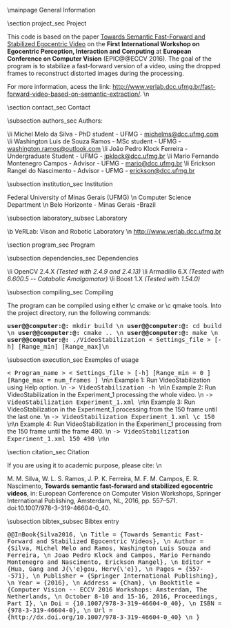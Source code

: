 \mainpage General Information

\section project_sec Project

This code is based on the paper [Towards Semantic Fast-Forward and Stabilized Egocentric Video](http://www.verlab.dcc.ufmg.br/wp-content/uploads/2016/10/Final_Draft_ECCVW_2016_Towards_Semantic_Fast_Forward_and_Stabilied_Egocentric_Videos.pdf) on the <b>First International Workshop on Egocentric Perception, Interaction and Computing</b> at <b>European Conference on Computer Vision</b> (EPIC@@ECCV 2016). The goal of the program is to stabilize a fast-forward version of a video, using the dropped frames to reconstruct distorted images during the processing. 

For more information, acess the link: http://www.verlab.dcc.ufmg.br/fast-forward-video-based-on-semantic-extraction/. \n

\section contact_sec Contact

\subsection authors_sec Authors:

\li Michel Melo da Silva - PhD student - UFMG - michelms@dcc.ufmg.com
\li Washington Luis de Souza Ramos - MSc student - UFMG - washington.ramos@outlook.com
\li João Pedro Klock Ferreira - Undergraduate Student - UFMG - jpklock@dcc.ufmg.br
\li Mario Fernando Montenegro Campos - Advisor - UFMG - mario@dcc.ufmg.br
\li Erickson Rangel do Nascimento - Advisor - UFMG - erickson@dcc.ufmg.br

\subsection institution_sec Institution

Federal University of Minas Gerais (UFMG) \n
Computer Science Department \n
Belo Horizonte - Minas Gerais -Brazil 

\subsection laboratory_subsec Laboratory

\b VeRLab: Vison and Robotic Laboratory \n
http://www.verlab.dcc.ufmg.br

\section program_sec Program

\subsection dependencies_sec Dependencies

\li OpenCV 2.4.X <i>(Tested with 2.4.9 and 2.4.13)</i>
\li Armadillo 6.X <i>(Tested with 6.600.5 -- Catabolic Amalgamator)</i>
\li Boost 1.X <i>(Tested with 1.54.0)</i>

\subsection compiling_sec Compiling

The program can be compiled using either \c cmake or \c qmake tools.
Into the project directory, run the following commands: 

<tt>
<b>user@@computer:@<project_path>:</b> mkdir build  \n
<b>user@@computer:@<project_path>:</b> cd build \n
<b>user@@computer:@<project_path>:</b> cmake .. \n
<b>user@@computer:@<project_path>:</b> make \n
<b>user@@computer:@<project_path>:</b> ./VideoStabilization < Settings_file > [-h] [Range_min] [Range_max]\n
</tt>

\subsection execution_sec Exemples of usage

<tt> < Program_name > < Settings_file > [-h] [Range_min = 0 ] [Range_max = num_frames ] </tt> \n\n
Example 1: Run VideoStabilization using Help option. \n
<tt> -> VideoStabilization -h </tt> \n\n
Example 2: Run VideoStabilization in the Experiment_1 processing the whole video. \n
<tt> -> VideoStabilization Experiment_1.xml </tt> \n\n
Example 3: Run VideoStabilization in the Experiment_1 processing from the 150 frame until the last one. \n
<tt> -> VideoStabilization Experiment_1.xml \c 150 </tt> \n\n
Example 4: Run VideoStabilization in the Experiment_1 processing from the 150 frame until the frame 490. \n
<tt> -> VideoStabilization Experiment_1.xml 150 490 </tt> \n\n
 
\section citation_sec Citation

If you are using it to academic purpose, please cite: \n

M. M. Silva, W. L. S. Ramos, J. P. K. Ferreira, M. F. M. Campos, E. R. Nascimento, <b>Towards semantic fast-forward and stabilized egocentric videos</b>, in: European Conference on Computer Vision Workshops, Springer International Publishing, Amsterdam, NL, 2016, pp. 557–571. doi:10.1007/978-3-319-46604-0_40.

\subsection bibtex_subsec Bibtex entry

<tt>
@@InBook{Silva2016, \n
  Title     = {Towards Semantic Fast-Forward and Stabilized Egocentric Videos}, \n
  Author    = {Silva, Michel Melo and Ramos, Washington Luis Souza and Ferreira,  \n
              Joao Pedro Klock and Campos, Mario Fernando Montenegro and Nascimento, Erickson Rangel}, \n
  Editor    = {Hua, Gang and J{\'e}gou, Herv{\'e}}, \n
  Pages     = {557--571}, \n
  Publisher = {Springer International Publishing}, \n
  Year      = {2016}, \n
  Address   = {Cham}, \n
  Booktitle = {Computer Vision -- ECCV 2016 Workshops: Amsterdam, The Netherlands,  \n
              October 8-10 and 15-16, 2016, Proceedings, Part I}, \n
  Doi       = {10.1007/978-3-319-46604-0_40}, \n
  ISBN      = {978-3-319-46604-0}, \n
  Url       = {http://dx.doi.org/10.1007/978-3-319-46604-0_40} \n
}
</tt>